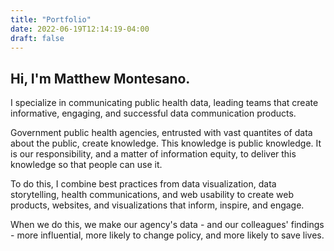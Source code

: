 ```yaml
---
title: "Portfolio"
date: 2022-06-19T12:14:19-04:00
draft: false
---
```


## Hi, I'm Matthew Montesano. 

I specialize in communicating public health data, leading teams that create informative, engaging, and successful data communication products. 

Government public health agencies, entrusted with vast quantites of data about the public, create knowledge. This knowledge is public knowledge. It is our responsibility, and a matter of information equity, to deliver this knowledge so that people can use it.

To do this, I combine best practices from data visualization, data storytelling, health communications, and web usability to create web products, websites, and visualizations that inform, inspire, and engage. 

When we do this, we make our agency's data - and our colleagues' findings - more influential, more likely to change policy, and more likely to save lives. 